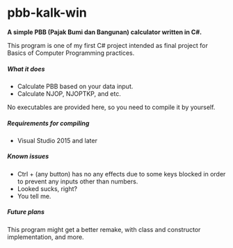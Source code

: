 # pbb-kalk-win

**A simple PBB (Pajak Bumi dan Bangunan) calculator written in C#.**

This program is one of my first C# project intended as final project for Basics of Computer Programming practices.

##### What it does

- Calculate PBB based on your data input.
- Calculate NJOP, NJOPTKP, and etc.

No executables are provided here, so you need to compile it by yourself.

##### Requirements for compiling

- Visual Studio 2015 and later

##### Known issues

- Ctrl + (any button) has no any effects due to some keys blocked in order to prevent any inputs other than numbers.
- Looked sucks, right?
- You tell me.

##### Future plans

This program might get a better remake, with class and constructor implementation, and more.


